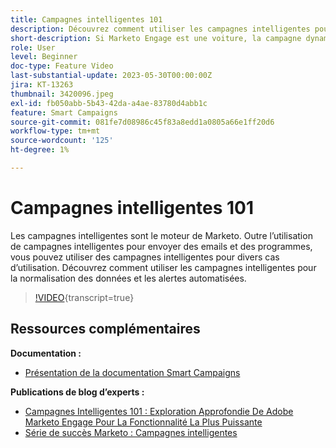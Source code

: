 ```yaml
---
title: Campagnes intelligentes 101
description: Découvrez comment utiliser les campagnes intelligentes pour la normalisation des données et les alertes automatisées.
short-description: Si Marketo Engage est une voiture, la campagne dynamique est son moteur. Les campagnes intelligentes peuvent faire plus que vous ne pouvez l’imaginer et il est facile de commencer à les utiliser.
role: User
level: Beginner
doc-type: Feature Video
last-substantial-update: 2023-05-30T00:00:00Z
jira: KT-13263
thumbnail: 3420096.jpeg
exl-id: fb050abb-5b43-42da-a4ae-83780d4abb1c
feature: Smart Campaigns
source-git-commit: 081fe7d08986c45f83a8edd1a0805a66e1ff20d6
workflow-type: tm+mt
source-wordcount: '125'
ht-degree: 1%

---
```


# Campagnes intelligentes 101

Les campagnes intelligentes sont le moteur de Marketo. Outre l’utilisation de campagnes intelligentes pour envoyer des emails et des programmes, vous pouvez utiliser des campagnes intelligentes pour divers cas d’utilisation. Découvrez comment utiliser les campagnes intelligentes pour la normalisation des données et les alertes automatisées.

>[!VIDEO](https://video.tv.adobe.com/v/3420096/?quality=12&learn=on){transcript=true}


## Ressources complémentaires

**Documentation :**

* [Présentation de la documentation Smart Campaigns](https://experienceleague.adobe.com/docs/marketo/using/product-docs/core-marketo-concepts/smart-campaigns/understanding-smart-campaigns.html?lang=en)

**Publications de blog d’experts :**

* [Campagnes Intelligentes 101 : Exploration Approfondie De Adobe Marketo Engage Pour  La Fonctionnalité La Plus Puissante](https://nation.marketo.com/t5/product-blogs/smart-campaigns-101-a-deep-dive-into-adobe-marketo-engage-s-most/ba-p/313385#M1838)
* [Série de succès Marketo : Campagnes intelligentes](https://nation.marketo.com/t5/product-blogs/marketo-success-series-smart-campaigns/ba-p/306961)
